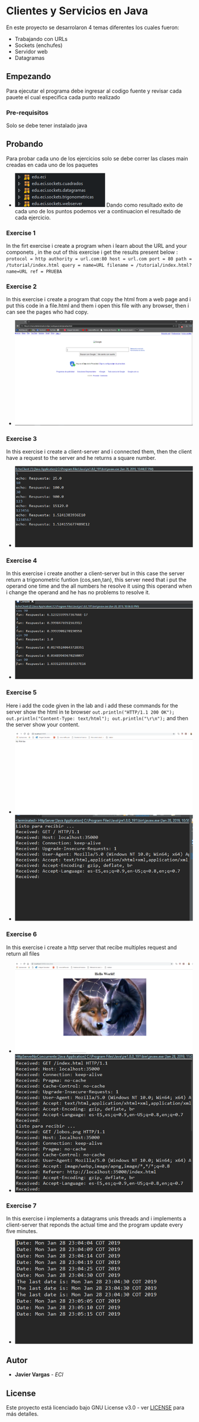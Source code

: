 
#  Clientes y Servicios en Java

En este proyecto se desarrolaron 4 temas diferentes los cuales fueron:
  - Trabajando con URLs
  - Sockets (enchufes)
  - Servidor web
  - Datagramas

## Empezando

Para ejecutar el programa debe ingresar al codigo fuente y revisar cada pauete el cual especifica cada punto realizado


### Pre-requisitos

Solo se debe tener instalado java 

## Probando

Para probar cada uno de los ejercicios solo se debe  correr las clases main  creadas en cada uno de los paquetes
- ![foto](images/7.png)
Dando como resultado exito de cada uno de los puntos podemos ver a continuacion el resultado de cada ejercicio.
### Exercise 1
In the firt exercise i create a program when i learn about the URL and your componets , in the out of this exercise i get the results present below :
`protocol = http
authority = url.com:80
host = url.com
port = 80
path = /tutorial/index.html
query = name=URL
filename = /tutorial/index.html?name=URL
ref = PRUEBA`
### Exercise 2
In this exercise i create a program that copy the html from a web page and i put this code in a file.html and them i open this file with any browser, then i can see the pages who had copy.
  - ![foto](images/1.png)
### Exercise 3
In this exercise i create a client-server and i connected them, then the client have a request to the server and he returns a square number.
  - ![foto](images/2.png)
### Exercise 4
In this exercise i create another a client-server but in this case the server return a trigonometric funtion (cos,sen,tan), this server need that i put the operand one time and  the all numbers he resolve it using this operand  when i change the operand and he has no problems to resolve it. 
  - ![foto](images/3.png)
  
### Exercise 5
Here i add the code  given in the lab and i add  these commands for the server show the html in te browser `out.println("HTTP/1.1 200 OK"); out.println("Content-Type: text/html"); out.println("\r\n");` 
and then the server show your content.
  - ![foto](images/4.png)
  - ![foto](images/41.png)
### Exercise 6 
In this exercise i create a http server that recibe multiples request and return all files 
  - ![foto](images/5.png)
  - ![foto](images/51.png)
### Exercise 7
In this exercise i implements a datagrams unis threads and i implements a client-server that reponds the actual time and the program update every five minutes.
  - ![foto](images/6.png)


## Autor

* **Javier Vargas** - *ECI*

## License

Este proyecto está licenciado bajo GNU  License v3.0 - ver [LICENSE](LICENSE) para más detalles.

